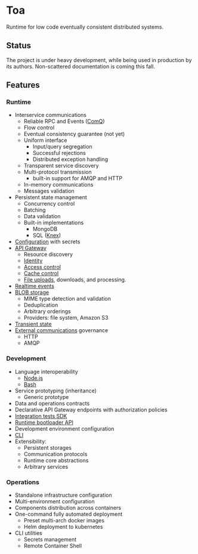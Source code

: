 # Toa

Runtime for low code eventually consistent distributed systems.

## Status

The project is under heavy development, while being used in production by its authors.
Non-scattered documentation is coming this fall.

## Features

### Runtime

- Interservice communications
  - Reliable RPC and Events ([ComQ](https://github.com/toa-io/comq))
  - Flow control
  - Eventual consistency guarantee (not yet)
  - Uniform interface
    - Input/query segregation
    - Successful rejections
    - Distributed exception handling
  - Transparent service discovery
  - Multi-protocol transmission
    - built-in support for AMQP and HTTP
  - In-memory communications
  - Messages validation
- Persistent state management
  - Concurrency control
  - Batching
  - Data validation
  - Built-in implementations
    - MongoDB
    - SQL ([Knex](https://knexjs.org))
- [Configuration](/extensions/configuration) with secrets
- [API Gateway](/extensions/exposition)
  - Resource discovery
  - [Identity](extensions/exposition/documentation/identity.md)
  - [Access control](extensions/exposition/documentation/access.md)
  - [Cache control](/extensions/exposition/documentation/cache.md)
  - [File uploads](/extensions/exposition/documentation/octets.md), downloads, and processing.
- [Realtime events](/extensions/realtime)
- [BLOB storage](/extensions/storages)
  - MIME type detection and validation
  - Deduplication
  - Arbitrary orderings
  - Providers: file system, Amazon S3
- [Transient state](/extensions/stash)
- [External communications](/extensions/origins) governance
  - HTTP
  - AMQP

### Development

- Language interoperability
  - [Node.js](/connectors/bridges.node)
  - [Bash](/connectors/bridges.bash)
- Service prototyping (inheritance)
  - Generic prototype
- Data and operations contracts
- Declarative API Gateway endpoints with authorization policies
- [Integration tests SDK](/userland/stage)
- [Runtime bootloader API](/userland/stage)
- Development environment configuration
- [CLI](/runtime/cli)
- Extensibility:
  - Persistent storages
  - Communication protocols
  - Runtime core abstractions
  - Arbitrary services

### Operations

- Standalone infrastructure configuration
- Multi-environment configuration
- Components distribution across containers
- One-command fully automated deployment
  - Preset multi-arch docker images
  - Helm deployment to kubernetes
- CLI utilities
  - Secrets management
  - Remote Container Shell
